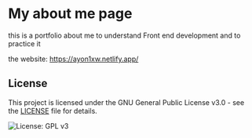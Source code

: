 # My about me page 
this is a portfolio about me to understand Front end development and to practice it 

the website: https://ayon1xw.netlify.app/


## License

This project is licensed under the GNU General Public License v3.0 - see the [LICENSE](./LICENSE) file for details.


![License: GPL v3](https://img.shields.io/badge/License-GPLv3-blue.svg)

